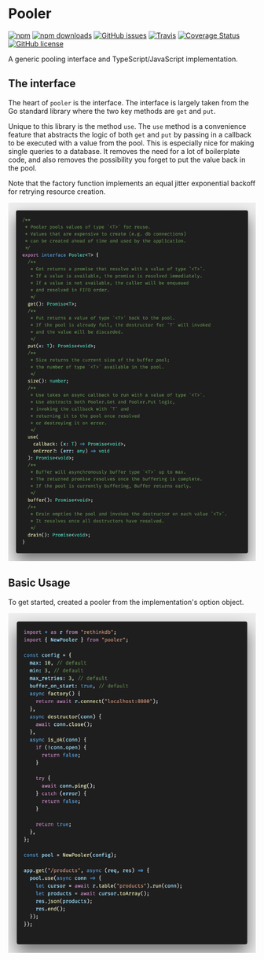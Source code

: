 # Pooler

[![npm](https://img.shields.io/npm/v/pooler.svg?style=for-the-badge)](https://img.shields.io/npm/v/pooler)
[![npm downloads](https://img.shields.io/npm/dt/pooler.svg?style=for-the-badge)](https://www.npmjs.com/package/pooler)
[![GitHub issues](https://img.shields.io/github/issues/alexsasharegan/pooler.svg?style=for-the-badge)](https://github.com/alexsasharegan/pooler/issues)
[![Travis](https://img.shields.io/travis/alexsasharegan/pooler.svg?style=for-the-badge)](https://github.com/alexsasharegan/pooler)
[![Coverage Status](https://img.shields.io/coveralls/github/alexsasharegan/pooler.svg?style=for-the-badge)](https://coveralls.io/github/alexsasharegan/pooler)
[![GitHub license](https://img.shields.io/github/license/alexsasharegan/pooler.svg?style=for-the-badge)](https://github.com/alexsasharegan/pooler/blob/master/LICENSE.md)

A generic pooling interface and TypeScript/JavaScript implementation.

## The interface

The heart of `pooler` is the interface. The interface is largely taken from the
Go standard library where the two key methods are `get` and `put`.

Unique to this library is the method `use`. The `use` method is a convenience
feature that abstracts the logic of both `get` and `put` by passing in a
callback to be executed with a value from the pool. This is especially nice for
making single queries to a database. It removes the need for a lot of
boilerplate code, and also removes the possibility you forget to put the value
back in the pool.

Note that the factory function implements an equal jitter exponential backoff for retrying resource creation.

![pooler interface](./docs/pooler-interface.1.png)

## Basic Usage

To get started, created a pooler from the implementation's option object.

![basic usage with database](./docs/db-basic.1.png)
